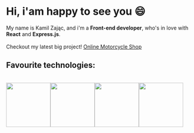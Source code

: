 <h1>Hi, i'am happy to see you 😄</h1>
My name is Kamil Zając, and i'm a <strong>Front-end developer</strong>, who's in love with <strong>React</strong> and <strong>Express.js</strong>.
<br />
<br />
Checkout my latest big project! <a href="https://motorcycleshop.herokuapp.com/">Online Motorcycle Shop</a>
<br />
<h2> Favourite technologies: </h2>
<br />

<div style="display: flex;">
  
  
  <div>
    <img style="height: 120px" src="https://upload.wikimedia.org/wikipedia/commons/thumb/6/61/HTML5_logo_and_wordmark.svg/1024px-HTML5_logo_and_wordmark.svg.png" />        </div>
  
<div>
  <img style="height: 120px" src="https://upload.wikimedia.org/wikipedia/commons/thumb/d/d5/CSS3_logo_and_wordmark.svg/1200px-CSS3_logo_and_wordmark.svg.png" />          </div>
  
<div>
  <img style="height: 120px" src="https://cykucjusz.pl/wp-content/uploads/2016/12/JavaScript.png" />
</div>
  
<div> 
<img style="height: 120px" src="https://upload.wikimedia.org/wikipedia/commons/thumb/a/a7/React-icon.svg/240px-React-icon.svg.png" />   
</div>




</div>

